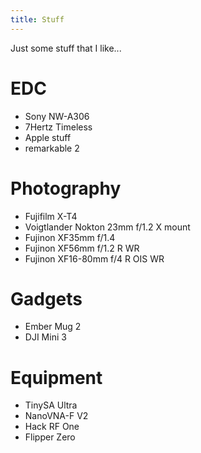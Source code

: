 ```yaml
---
title: Stuff
---
```

Just some stuff that I like...

# EDC
- Sony NW-A306
- 7Hertz Timeless
- Apple stuff
- remarkable 2


# Photography
- Fujifilm X-T4
- Voigtlander Nokton 23mm f/1.2 X mount
- Fujinon XF35mm f/1.4
- Fujinon XF56mm f/1.2 R WR
- Fujinon XF16-80mm f/4 R OIS WR


# Gadgets
- Ember Mug 2
- DJI Mini 3


# Equipment
- TinySA Ultra
- NanoVNA-F V2
- Hack RF One
- Flipper Zero